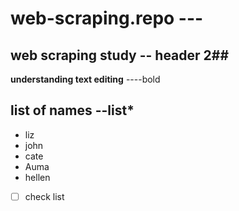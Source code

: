 # web-scraping.repo --- 
## web scraping study -- header 2##
**understanding text editing** ----bold
## list of names --list*
* liz
* john
* cate
* Auma
* hellen

- [ ] check list
